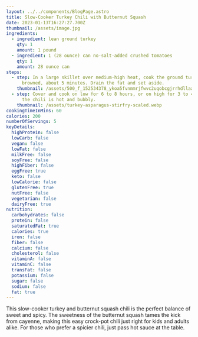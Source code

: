 ```yaml
---
layout: ../../components/BlogPage.astro
title: Slow-Cooker Turkey Chili with Butternut Squash
date: 2023-01-13T16:27:27.700Z
thumbnail: /assets/image.jpg
ingredients:
  - ingredient: lean ground turkey
    qty: 1
    amount: 1 pound
  - ingredient: 1 (28 ounce) can no-salt-added crushed tomatoes
    qty: 1
    amount: 28 ounce can
steps:
  - step: In a large skillet over medium-high heat, cook the ground turkey until
      browned, about 5 minutes. Drain the fat and set aside.
    thumbnail: /assets/500_f_152534378_ykoa5fvnmmrjfwvc2uqobcgjrrhdllaa.webp
  - step: Cover and cook on low for 6 to 8 hours, or on high for 3 to 4 hours, until
      the chili is hot and bubbly.
    thumbnail: /assets/turkey-asparagus-stirfry-scaled.webp
cookingTimeInMins: 60
calories: 200
numberOfServings: 5
keyDetails:
  highProtein: false
  lowCarb: false
  vegan: false
  lowFat: false
  milkFree: false
  soyFree: false
  highFiber: false
  eggFree: true
  keto: false
  lowCalorie: false
  glutenFree: true
  nutFree: false
  vegetarian: false
  dairyFree: true
nutrition:
  carbohydrates: false
  protein: false
  saturatedFat: true
  calories: true
  iron: false
  fiber: false
  calcium: false
  cholesterol: false
  vitaminA: false
  vitaminC: false
  transFat: false
  potassium: false
  sugar: false
  sodium: false
  fat: true
---
```

This slow-cooker turkey and butternut squash chili is the perfect balance of sweet and spicy. The sweetness of the butternut squash tames the kick from cayenne, making this easy crock-pot chili just right for kids and adults alike. For those who prefer a spicier chili, just pass hot sauce at the table.